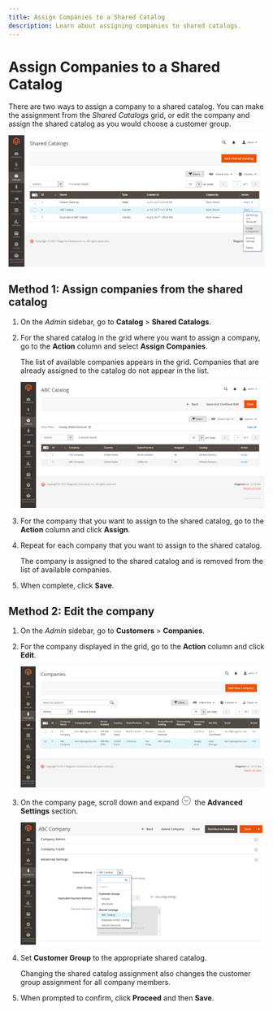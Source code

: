 ```yaml
---
title: Assign Companies to a Shared Catalog
description: Learn about assigning companies to shared catalogs.
---
```

# Assign Companies to a Shared Catalog

There are two ways to assign a company to a shared catalog. You can make the assignment from the _Shared Catalogs_ grid, or edit the company and assign the shared catalog as you would choose a customer group.

![Assign Companies](./assets/shared-catalog-assign-companies.png)<!-- zoom -->

## Method 1: Assign companies from the shared catalog

1. On the _Admin_ sidebar, go to **Catalog** > **Shared Catalogs**.

1. For the shared catalog in the grid where you want to assign a company, go to the **Action** column and select **Assign Companies**.

   The list of available companies appears in the grid. Companies that are already assigned to the catalog do not appear in the list.

   ![Available Companies](./assets/shared-catalog-assign-companies-grid.png)<!-- zoom -->

1. For the company that you want to assign to the shared catalog, go to the **Action** column and click **Assign**.

1. Repeat for each company that you want to assign to the shared catalog.

   The company is assigned to the shared catalog and is removed from the list of available companies.

1. When complete, click **Save**.

## Method 2: Edit the company

1. On the _Admin_ sidebar, go to **Customers** > **Companies**.

1. For the company displayed in the grid, go to the **Action** column and click **Edit**.

   ![Edit Company](./assets/companies-grid-edit.png)<!-- zoom -->

1. On the company page, scroll down and expand ![Expansion selector](../assets/icon-display-expand.png) the **Advanced Settings** section.

   ![Customer Groups / Shared Catalogs](./assets/company-customer-group-shared-catalog.png)<!-- zoom -->

1. Set **Customer Group** to the appropriate shared catalog.

   Changing the shared catalog assignment also changes the customer group assignment for all company members.

1. When prompted to confirm, click **Proceed** and then **Save**.
